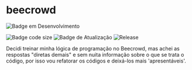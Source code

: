 # beecrowd

![Badge em Desenvolvimento](http://img.shields.io/static/v1?label=STATUS&message=EM%20DESENVOLVIMENTO&color=GREEN&style=for-the-badge)

![Badge code size](https://img.shields.io/github/languages/code-size/fab-souza/beecrowd)
![Badge de Atualização](https://img.shields.io/github/last-commit/fab-souza/beecrowd)
![Release](https://img.shields.io/github/release-date/fab-souza/beecrowd)


Decidi treinar minha lógica de programação no Beecrowd, mas achei as respostas "diretas demais" e sem nuita informação sobre o que se trata o código, por isso vou refatorar os códigos e deixá-los mais 'apresentáveis'.

